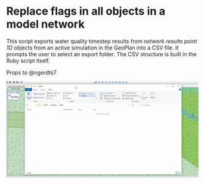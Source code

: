 # Replace flags in all objects in a model network
This script exports water quality timestep results from _network results point 1D_ objects from an active simulation in the GeoPlan into a CSV file. It prompts the user to select an export folder. The CSV structure is built in the Ruby script itself.

Props to @ngerdts7

![](gif001.gif)